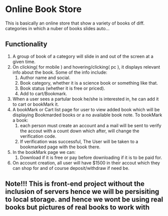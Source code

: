 # Online Book Store

This is basically an online store that show a variety of books of diff. categories in which a nuber of books slides auto...

## Functionality

1. A group of book of a category will slide in and out of the screen at a given time.
2. On clicking( for mobile ) and hovering/clicking( pc ), it displays relevant info about the book. Some of the info include:
   1. Author name and social.
   2. Book category, whether it is a science book or something like that.
   3. Book status (whether it is free or priced).
   4. Add to cart/Bookmark.
3. When a user sees a partular book he/she is interested in, he can add it to cart or bookMark it.
4. A bookMark or Cart list page for user to view added book which will be displaying Bookmarded books or a no available book note. To bookMark a book:
   1. each person must create an account and a mail will be sent to verify the accout with a count down which after, will change the verification code.
   2. If verification was successful, The User will be taken to a bookmarked page with the book there.
5. In the bookMark page we can:
   1. Download if it is free or pay before downloading if it is to be paid for.
6. On account creation, all user will have $1500 in their accout which they can shop for and of course deposit/withdraw if need be.

## Note!!! This is front-end project without the inclusion of servers hence we will be persisiting to local storage. and hence we wont be using real books but pictures of real books to work with
